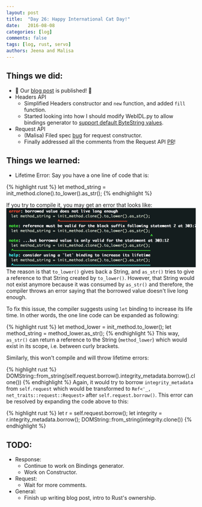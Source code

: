 ```yaml
---
layout: post
title:  "Day 26: Happy International Cat Day!"
date:   2016-08-08
categories: [log]
comments: false
tags: [log, rust, servo]
authors: Jeena and Malisa
---
```


## Things we did:
- :hatched_chick: Our [blog post](http://railsgirlssummerofcode.org/blog/2016-08-08-hello-team-jam) is published! :hatched_chick:
- Headers API
    - Simplified Headers constructor and `new` function, and added `fill` function.
    - Started looking into how I should modify WebIDL.py to allow bindings generator to [support default ByteString values](https://github.com/servo/servo/issues/12737).
- Request API
    - (Malisa) Filed spec [bug](https://github.com/whatwg/fetch/issues/358) for request constructor.
    - Finally addressed all the comments from the Request API [PR](https://github.com/servo/servo/pull/12700)!

## Things we learned:
- Lifetime Error: Say you have a one line of code that is:

{% highlight rust %}
let method_string = init_method.clone().to_lower().as_str();
{% endhighlight %}

If you try to compile it, you may get an error that looks like:
![lifetime-error](/img/blog/2016-08-08-lifetime-error.jpg)
The reason is that `to_lower()` gives back a String, and `as_str()` tries to give a reference to that String created by `to_lower()`. However, that String would not exist anymore because it was consumed by `as_str()` and therefore, the compiler throws an error saying that the borrowed value doesn't live long enough.

To fix this issue, the compiler suggests using `let` binding to increase its life time. In other words, the one line code can be expanded as following:

{% highlight rust %}
let method_lower = init_method.to_lower();
let method_string = method_lower.as_str();
{% endhighlight %}
This way, `as_str()` can return a reference to the String (`method_lower`) which would exist in its scope, i.e. between curly brackets.

Similarly, this won't compile and will throw lifetime errors:

{% highlight rust %}
DOMString::from_string(self.request.borrow().integrity_metadata.borrow().clone())
{% endhighlight %}
Again, it would try to borrow `integrity_metadata` from `self.request` which would be transformed to `Ref<'_, net_traits::request::Request>` after `self.request.borrow()`. This error can be resolved by expanding the code above to this:

{% highlight rust %}
let r = self.request.borrow();
let integrity = r.integrity_metadata.borrow();
DOMString::from_string(integrity.clone())
{% endhighlight %}

## TODO:
- Response:
    - Continue to work on Bindings generator.
    - Work on Constructor.
- Request:
    - Wait for more comments.
- General:
    - Finish up writing blog post, intro to Rust's ownership.
